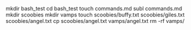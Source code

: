 mkdir bash_test
cd bash_test
touch commands.md
subl commands.md
mkdir scoobies
mkdir vamps
touch scoobies/buffy.txt scoobies/giles.txt scoobies/angel.txt
cp scoobies/angel.txt vamps/angel.txt
rm -rf vamps/
